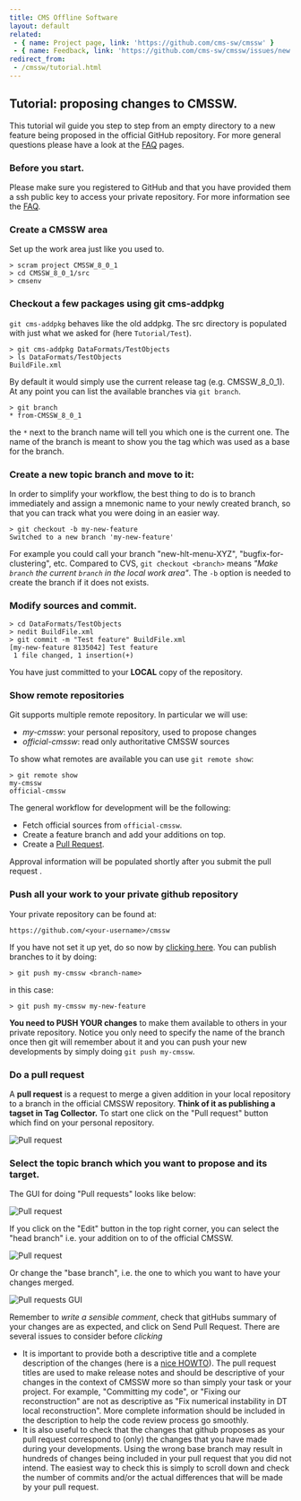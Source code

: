 ```yaml
---
title: CMS Offline Software
layout: default
related:
 - { name: Project page, link: 'https://github.com/cms-sw/cmssw' }
 - { name: Feedback, link: 'https://github.com/cms-sw/cmssw/issues/new' }
redirect_from:
 - /cmssw/tutorial.html
---
```


## Tutorial: proposing changes to CMSSW.

This tutorial wil guide you step to step from an empty directory to a new
feature being proposed in the official GitHub repository. For more general
questions please have a look at the [FAQ](faq.html) pages.

### Before you start.

Please make sure you registered to GitHub and that you have provided them
a ssh public key to access your private repository. For more information see
the [FAQ](faq.html).

### Create a CMSSW area

Set up the work area just like you used to.

    > scram project CMSSW_8_0_1
    > cd CMSSW_8_0_1/src
    > cmsenv

### Checkout a few packages using git cms-addpkg

`git cms-addpkg` behaves like the old addpkg.
The src directory is populated with just what we asked for (here
`Tutorial/Test`).

    > git cms-addpkg DataFormats/TestObjects
    > ls DataFormats/TestObjects
    BuildFile.xml

By default it would simply use the current release tag (e.g.
CMSSW_8_0_1). At any point you can list the available branches via `git
branch`.

    > git branch
    * from-CMSSW_8_0_1

the `*` next to the branch name will tell you which one is the current one.
The name of the branch is meant to show you the tag which was used as a base
for the branch.


### Create a new topic branch and move to it:

In order to simplify your workflow, the best thing to do is to branch
immediately and assign a mnemonic name to your newly created branch, so that
you can track what you were doing in an easier way.

    > git checkout -b my-new-feature
    Switched to a new branch 'my-new-feature'

For example you could call your branch "new-hlt-menu-XYZ",
"bugfix-for-clustering", etc. Compared to CVS, `git checkout <branch>` means
*"Make `branch` the current `branch` in the local work area"*.
The `-b` option is needed to create the branch if it does not exists.


### Modify sources and commit.

    > cd DataFormats/TestObjects
    > nedit BuildFile.xml
    > git commit -m "Test feature" BuildFile.xml
    [my-new-feature 8135042] Test feature
     1 file changed, 1 insertion(+)

You have just committed to your **LOCAL** copy of the repository.

### Show remote repositories

Git supports multiple remote repository. In particular we will use:

- *my-cmssw*: your personal repository, used to propose changes
- *official-cmssw*: read only authoritative CMSSW sources

To show what remotes are available you can use `git remote show`:

    > git remote show
    my-cmssw
    official-cmssw

The general workflow for development will be the following:
- Fetch official sources from `official-cmssw`.
- Create a feature branch and add your additions on top.
- Create a [Pull Request](https://help.github.com/articles/using-pull-requests).

Approval information will be populated shortly after you submit the pull request
.

### Push all your work to your private github repository

Your private repository can be found at:

    https://github.com/<your-username>/cmssw

If you have not set it up yet, do so now by [clicking
here](https://github.com/cms-sw/cmssw/fork). You can publish branches to it
by doing:

    > git push my-cmssw <branch-name>

in this case:

    > git push my-cmssw my-new-feature

**You need to PUSH YOUR changes** to make them available to others in your
private repository. Notice you only need to specify the name of the branch once
then git will remember about it and you can push your new developments by
simply doing `git push my-cmssw`.


### Do a pull request

A **pull request** is a request to merge a given addition in your local repository
to a branch in the official CMSSW repository.  **Think of it as publishing a
tagset in Tag Collector.** To start one click on the "Pull request" button which
find on your personal repository.

![Pull request](images/pull-request.png)

### Select the topic branch which you want to propose and its target.

The GUI for doing "Pull requests" looks like below:

![Pull request](images/pull-request-gui.png)

If you click on the "Edit" button in the top right corner, you can select the
"head branch" i.e. your addition on to of the official CMSSW.

![Pull request](images/head-branch.png)

Or change the "base branch", i.e. the one to which you want to have your changes merged.

![Pull requests GUI](images/base-branch.png)

Remember to *write a sensible comment*, check that gitHubs summary of your changes are as expected,
and click on Send Pull Request. There are several issues to consider before *clicking*
   - It is important to provide both a descriptive title and a complete description of the changes (here is a [nice HOWTO](https://wiki.openstack.org/wiki/GitCommitMessages)). The pull request titles are used to make release notes and should be descriptive of your changes in the context of CMSSW more so than simply your task or your project. For example, "Committing my code", or "Fixing our reconstruction" are not as descriptive as "Fix numerical instability in DT local reconstruction". More complete information should be included in the description to help the code review process go smoothly.
   - It is also useful to check that the changes that github proposes as your pull request correspond to (only) the changes that you 
have made during your developments. Using the wrong base branch may result in hundreds of changes
being included in your pull request that you did not intend. The easiest way to check this is simply 
to scroll down and check the number of commits and/or the actual differences that will be made by
your pull request.

